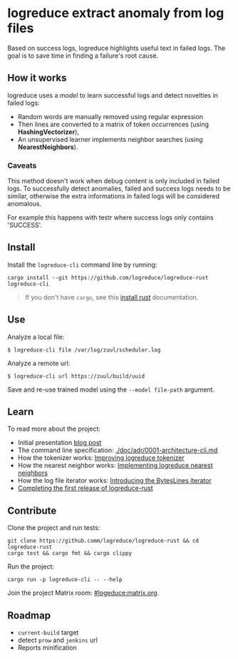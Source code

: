 # logreduce extract anomaly from log files

Based on success logs, logreduce highlights useful text in failed logs.
The goal is to save time in finding a failure's root cause.

## How it works

logreduce uses a *model* to learn successful logs and detect novelties in
failed logs:

* Random words are manually removed using regular expression
* Then lines are converted to a matrix of token occurrences
  (using **HashingVectorizer**),
* An unsupervised learner implements neighbor searches
  (using **NearestNeighbors**).


### Caveats

This method doesn't work when debug content is only included in failed logs.
To successfully detect anomalies, failed and success logs needs to be similar,
otherwise the extra informations in failed logs will be considered anomalous.

For example this happens with testr where success logs only contains 'SUCCESS'.


## Install

Install the `logreduce-cli` command line by running:

```
cargo install --git https://github.com/logreduce/logreduce-rust logreduce-cli
```

> If you don't have `cargo`, see this [install rust](https://www.rust-lang.org/tools/install) documentation.


## Use

Analyze a local file:

```ShellSession
$ logreduce-cli file /var/log/zuul/scheduler.log
```

Analyze a remote url:

```ShellSession
$ logreduce-cli url https://zuul/build/uuid
```

Save and re-use trained model using the `--model file-path` argument.


## Learn

To read more about the project:

- Initial presentation [blog post](https://opensource.com/article/18/9/quiet-log-noise-python-and-machine-learning)
- The command line specification: [./doc/adr/0001-architecture-cli.md](./doc/adr/0001-architecture-cli.md)
- How the tokenizer works: [Improving logreduce tokenizer](https://www.softwarefactory-project.io/improving-logreduce-with-rust.html)
- How the nearest neighbor works: [Implementing logreduce nearest neighbors](https://www.softwarefactory-project.io/implementing-logreduce-nearest-neighbors-model-in-rust.html)
- How the log file iterator works: [Introducing the BytesLines iterator](https://www.softwarefactory-project.io/introducing-the-byteslines-iterator.html)
- [Completing the first release of logreduce-rust](https://www.softwarefactory-project.io/completing-the-first-release-of-logreduce-rust.html)


## Contribute

Clone the project and run tests:

```
git clone https://github.comm/logreduce/logreduce-rust && cd logreduce-rust
cargo test && cargo fmt && cargo clippy
```

Run the project:

```
cargo run -p logreduce-cli -- --help
```

Join the project Matrix room: [#logeduce:matrix.org](https://matrix.to/#/#logreduce:matrix.org).

## Roadmap

* `current-build` target
* detect `prow` and `jenkins` url
* Reports minification


[logreduce]: https://github.com/logreduce/logreduce
